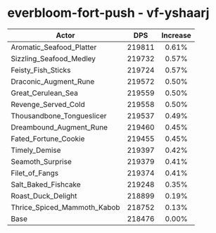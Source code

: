 # everbloom-fort-push - vf-yshaarj
| Actor | DPS | Increase |
|---|:---:|:---:|
|Aromatic_Seafood_Platter|219811|0.61%|
|Sizzling_Seafood_Medley|219732|0.57%|
|Feisty_Fish_Sticks|219724|0.57%|
|Draconic_Augment_Rune|219572|0.50%|
|Great_Cerulean_Sea|219559|0.50%|
|Revenge_Served_Cold|219558|0.50%|
|Thousandbone_Tongueslicer|219537|0.49%|
|Dreambound_Augment_Rune|219460|0.45%|
|Fated_Fortune_Cookie|219455|0.45%|
|Timely_Demise|219397|0.42%|
|Seamoth_Surprise|219379|0.41%|
|Filet_of_Fangs|219374|0.41%|
|Salt_Baked_Fishcake|219248|0.35%|
|Roast_Duck_Delight|218899|0.19%|
|Thrice_Spiced_Mammoth_Kabob|218752|0.13%|
|Base|218476|0.00%|
